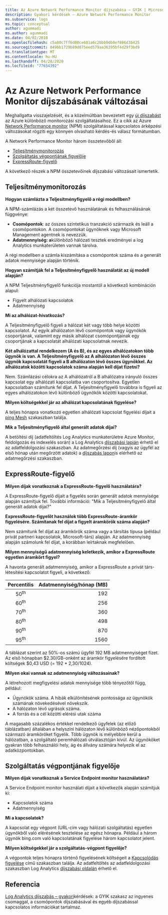 ```yaml
---
title: Az Azure Network Performance Monitor díjszabása – GYIK | Microsoft Docs
description: Gyakori kérdések – Azure Network Performance Monitor
ms.subservice: logs
ms.topic: conceptual
author: agummadi
ms.author: agummadi
ms.date: 04/02/2018
ms.openlocfilehash: c5a80c7ff6d08ce601a6c2bbb0db0ef866d3b425
ms.sourcegitcommit: 849bb1729b89d075eed579aa36395bf4d29f3bd9
ms.translationtype: MT
ms.contentlocale: hu-HU
ms.lasthandoff: 04/28/2020
ms.locfileid: "77654392"
---
```

# <a name="pricing-changes-for-azure-network-performance-monitor"></a>Az Azure Network Performance Monitor díjszabásának változásai

Meghallgatta visszajelzését, és a közelmúltban bevezetett egy [új díjszabást](https://azure.microsoft.com/blog/introducing-a-new-way-to-purchase-azure-monitoring-services/) az Azure különböző monitorozási szolgáltatásaihoz. Ez a cikk az Azure [Network Performance monitor](https://docs.microsoft.com/azure/networking/network-monitoring-overview) (NPM) szolgáltatással kapcsolatos árképzési változásokat rögzíti egy könnyen olvasható kérdés-és válasz formátumban.

A Network Performance Monitor három összetevőből áll:
* [Teljesítménymonitorozás](https://docs.microsoft.com/azure/networking/network-monitoring-overview#performance-monitor)
* [Szolgáltatás végpontjának figyelője](https://docs.microsoft.com/azure/networking/network-monitoring-overview)
* [ExpressRoute-figyelő](https://docs.microsoft.com/azure/networking/network-monitoring-overview#expressroute-monitor)

A következő részek a NPM összetevőinek díjszabási változásait ismertetik.

## <a name="performance-monitor"></a>Teljesítménymonitorozás

**Hogyan számlázta a Teljesítményfigyelő a régi modellben?**

A NPM-számlázás a két összetevő használatának és felhasználásának függvénye:
* **Csomópontok**: az összes szintetikus tranzakció származik és leáll a csomópontokon. A csomópontokat ügynöknek vagy Microsoft Management agentnek is nevezzük.
* **Adatmennyiség: a**különböző hálózati tesztek eredményei a log Analytics munkaterületen vannak tárolva.

A régi modellben a számla kiszámítása a csomópontok száma és a generált adatok mennyisége alapján történik. 

**Hogyan számítják fel a Teljesítményfigyelő használatát az új modell alapján?**

A NPM Teljesítményfigyelő funkciója mostantól a következő kombináción alapul: 

* Figyelt alhálózati kapcsolatok
* Adatmennyiség

**Mi az alhálózat-hivatkozás?**

A Teljesítményfigyelő figyeli a hálózat két vagy több helye közötti kapcsolatot. Az egyik alhálózaton lévő csomópontok vagy ügynökök csoportjának, valamint egy másik alhálózat csomópontjainak egy csoportjának a kapcsolatát alhálózati kapcsolatnak nevezik.

**Két alhálózattal rendelkezem (A és B), és az egyes alhálózatokon több ügynök is van. A Teljesítményfigyelő az A alhálózaton lévő összes ügynök kapcsolatát figyeli a B alhálózaton lévő összes ügynökkel. Az alhálózatok közötti kapcsolatok száma alapján kell díjat fizetni?**

Nem. Számlázási célokra az A alhálózatról a B alhálózatra irányuló összes kapcsolat egy alhálózati kapcsolatba van csoportosítva. Egyetlen kapcsolatban számítunk fel díjat. A Teljesítményfigyelő továbbra is figyeli az egyes alhálózatokon lévő különböző ügynökök közötti kapcsolatokat.

**Milyen költségekkel jár az alhálózat kapcsolatának figyelése?**

A teljes hónapra vonatkozó egyetlen alhálózati kapcsolat figyelési díjait a [ping Mesh](https://azure.microsoft.com/pricing/details/network-watcher/) szakaszban találja.

**Mik a Teljesítményfigyelő által generált adatok díjai?**

A betöltési díj (adatfeltöltés Log Analytics munkaterületre Azure Monitor, feldolgozás és indexelés során) a Log Analytics [díjszabási lapján](https://azure.microsoft.com/pricing/details/log-analytics/) érhető el az adatfeldolgozási szakaszban. Az adatmegőrzési díj (vagyis az ügyfél az első hónap után megőrzött adatok) a [díjszabás lapon](https://azure.microsoft.com/pricing/details/log-analytics/)is elérhető az adatmegőrzési szakaszban.


## <a name="expressroute-monitor"></a>ExpressRoute-figyelő

**Milyen díjak vonatkoznak a ExpressRoute-figyelő használatára?**

A ExpressRoute-figyelő díjait a figyelés során generált adatok mennyisége alapján számítjuk fel. További információ: "Mik a Teljesítményfigyelő által generált adatok díjai?"

**ExpressRoute-figyelőt használok több ExpressRoute-áramkör figyelésére. Számítanak fel díjat a figyelt áramkörök száma alapján?**

Nem számítunk fel díjat az áramkörök száma vagy a társítás típusa (például privát partneri kapcsolatok, Microsoft-társ) alapján. Az adatmennyiség alapján számolunk fel díjat, a korábban leírtaknak megfelelően.

**Milyen mennyiségű adatmennyiség keletkezik, amikor a ExpressRoute egyetlen áramkört figyel?**

A havonta generált adatmennyiség, amikor a ExpressRoute a privát társ-létesítési kapcsolatot figyeli, a következő:

|Percentilis      |Adatmennyiség/hónap (MB)|
| :---:          |           ---:|
|50<sup>th</sup> |            192|
|60<sup>th</sup> |            256|
|70<sup>th</sup> |            360|
|80<sup>th</sup> |            498|
|90<sup>th</sup> |            870|
|95<sup>th</sup> |           1560|


A táblázat szerint az 50%-os számú ügyfél 192 MB adatmennyiséget fizet. Az első hónapban $2.30/GB-onként az áramkör figyelésére fordított költségek $0,43 USD (= 192 * 2,30/1024).

**Milyen okai vannak az adatmennyiség változásainak?**

A létrehozott megfigyelési adatok mennyisége több tényezőtől függ, például:
* Ügynökök száma. A hibák elkülönítésének pontossága az ügynökök számának növekedésével növekszik.
* A hálózaton lévő ugrások száma.
* A forrás és a cél közötti elérési utak száma

A magasabb százalékos értékkel rendelkező ügyfelek (az előző táblázatban) általában a helyszíni hálózaton lévő különböző nézőpontokból származó áramköröket figyelik. Több ügynök is mélyebbre kerül a hálózatban, a szolgáltató peremhálózati útválasztóján kívül. Az ügynököket gyakran több felhasználói hely, ág és állvány számára helyezik el az adatközpontokban.

## <a name="service-endpoint-monitor"></a>Szolgáltatás végpontjának figyelője

**Milyen díjak vonatkoznak a Service Endpoint monitor használatára?**

A Service Endpoint monitor használati díjait a következők alapján számítjuk ki:
* Kapcsolatok száma
* Adatmennyiség

**Mi a kapcsolatok?**

A kapcsolat egy végpont (URL-cím vagy hálózati szolgáltatás) egyetlen ügynökből való elérésének tesztelése az egész hónapra. Például a három ügynök bing.com való kapcsolatának figyelése három kapcsolatot jelent.

**Milyen költségekkel jár a szolgáltatás-végpont figyelője?**

A végpontok teljes hónapra történő figyelésének költségeit a [Kapcsolódás figyelése](https://azure.microsoft.com/pricing/details/network-watcher/) című szakaszban találja. Az adatfeltöltés az adatfeldolgozási szakaszban Log Analytics [díjszabási oldalán](https://azure.microsoft.com/pricing/details/log-analytics/) érhető el.

## <a name="references"></a>Referencia

[Log Analytics díjszabás – gyakori](https://azure.microsoft.com/pricing/details/log-analytics/)kérdések: a GYIK szakasz az ingyenes csomaggal, a csomópontok díjszabásával és egyéb díjszabással kapcsolatos információkat tartalmaz.

